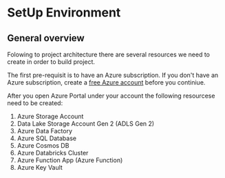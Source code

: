 # SetUp Environment

## General overview

Folowing to project architecture there are several resources we need to create in order to build project. 

The first pre-requisit is to have an Azure subscription. If you don't have an Azure subscription, create a [free Azure account](https://azure.microsoft.com/en-us/free/) before you continiue.

After you open Azure Portal under your account the following resourcese need to be created:
1. Azure Storage Account
2. Data Lake Storage Account Gen 2 (ADLS Gen 2)
3. Azure Data Factory
4. Azure SQL Database
5. Azure Cosmos DB
6. Azure Databricks Cluster
7. Azure Function App (Azure Function)
8. Azure Key Vault




